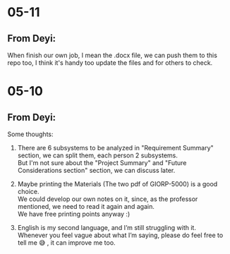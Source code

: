 
# 05-11
## From Deyi:
When finish our own job, I mean the .docx file, we can push them to this repo too, I think it's handy too update the files and for others to check.





# 05-10

## From Deyi:
Some thoughts:
1. There are 6 subsystems to be analyzed in "Requirement Summary" section, we can split them, each person 2 subsystems.  
But I'm not sure about the "Project Summary" and "Future Considerations section" section, we can discuss later.  

2. Maybe printing the Materials (The two pdf of GIORP-5000)  is a good choice.   
We could develop our own notes on it, since, as the professor mentioned, we need to read it again and again.  
We have free printing points anyway :)

3. English is my second language, and I’m still struggling with it.  
Whenever you feel vague about what I’m saying, please do feel free to tell me 😅 , it can improve me too.




